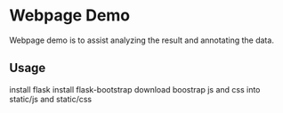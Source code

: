 # Webpage Demo

Webpage demo is to assist analyzing the result and annotating the data. 

## Usage

install flask
install flask-bootstrap
download boostrap js and css into static/js and static/css


